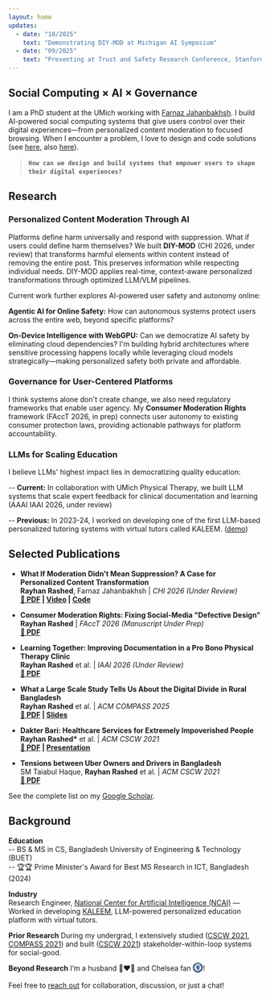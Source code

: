 ```yaml
---
layout: home
updates:
  - date: "10/2025"
    text: "Demonstrating DIY-MOD at Michigan AI Symposium"
  - date: "09/2025"
    text: "Presenting at Trust and Safety Research Conference, Stanford"
---
```


<h2 class="responsive-heading">Social Computing × AI × Governance</h2>

I am a PhD student at the UMich working with [Farnaz Jahanbakhsh](https://people.csail.mit.edu/farnazj/). I build AI-powered social computing systems that give users control over their digital experiences—from personalized content moderation to focused browsing. When I encounter a problem, I love to design and code solutions (see [here](link), also [here](link)).

>**```How can we design and build systems that empower users to shape their digital experiences?```**

## Research

### Personalized Content Moderation Through AI

Platforms define harm universally and respond with suppression. What if users could define harm themselves? We built **DIY-MOD** (CHI 2026, under review) that transforms harmful elements within content instead of removing the entire post. This preserves information while respecting individual needs. DIY-MOD applies real-time, context-aware personalized transformations through optimized LLM/VLM pipelines.


Current work  further explores AI-powered user safety and autonomy online:

**Agentic AI for Online Safety:** How can autonomous systems protect users across the entire web, beyond specific platforms?

**On-Device Intelligence with WebGPU:** Can we democratize AI safety by eliminating cloud dependencies? I'm building hybrid architectures where sensitive processing happens locally while leveraging cloud models strategically—making personalized safety both private and affordable.

### Governance for User-Centered Platforms

I think systems alone don't create change, we also need regulatory frameworks that enable user agency. My **Consumer Moderation Rights** framework (FAccT 2026, in prep) connects user autonomy to existing consumer protection laws, providing actionable pathways for platform accountability.



### LLMs for Scaling Education

I believe LLMs' highest impact lies in democratizing quality education:

-- **Current:** In collaboration with UMich Physical Therapy, we built LLM systems that scale expert feedback for clinical documentation and learning (AAAI IAAI 2026, under review)

-- **Previous:** In 2023-24, I worked on developing one of the first LLM-based personalized tutoring systems with virtual tutors called KALEEM. ([demo](link))

## Selected Publications

- **What If Moderation Didn't Mean Suppression? A Case for Personalized Content Transformation**  
  **Rayhan Rashed**, Farnaz Jahanbakhsh | *CHI 2026 (Under Review)*  
  **[📄 PDF](link) |  [Video](link) |  [Code](link)**

- **Consumer Moderation Rights: Fixing Social-Media "Defective Design"**  
  **Rayhan Rashed** | *FAccT 2026 (Manuscript Under Prep)*  
  **[📄 PDF](link)**

- **Learning Together: Improving Documentation in a Pro Bono Physical Therapy Clinic**  
  **Rayhan Rashed** et al. | *IAAI 2026 (Under Review)*  
  **[📄 PDF](link)**

- **What a Large Scale Study Tells Us About the Digital Divide in Rural Bangladesh**  
  **Rayhan Rashed** et al. | *ACM COMPASS 2025*  
  **[📄 PDF](https://dl.acm.org/doi/pdf/10.1145/3715335.3735463)  |  [Slides](link)**

- **Dakter Bari: Healthcare Services for Extremely Impoverished People**  
  **Rayhan Rashed\*** et al. | *ACM CSCW 2021*  
  **[📄 PDF](/content/papers/dakter_bari.pdf)  |   [Presentation](link)**

- **Tensions between Uber Owners and Drivers in Bangladesh**  
  SM Taiabul Haque, **Rayhan Rashed** et al. | *ACM CSCW 2021*  
  **[📄 PDF](/content/papers/uber.pdf)**

See the complete list on my [Google Scholar](https://scholar.google.com/citations?user=6O9kQYAAAAAJ).

## Background

**Education**  
-- BS & MS in CS, Bangladesh University of Engineering & Technology (BUET)  
-- 🏆🏆 Prime Minister's Award for Best MS Research in ICT, Bangladesh (2024)

**Industry**  
Research Engineer, [National Center for Artificial Intelligence (NCAI)](link) — Worked in developing [KALEEM](link), LLM-powered personalized education platform with virtual tutors.

**Prior Research**
During my undergrad, I extensively studied ([CSCW 2021](/content/papers/uber.pdf), [COMPASS 2021](link)) and built ([CSCW 2021](/content/papers/dakter_bari.pdf)) stakeholder-within-loop systems for social-good.

**Beyond Research**
I’m a husband 👨‍❤️‍👩  and Chelsea fan <img src="media/Chelsea_FC.png" alt="Chelsea FC" style="width:20px;height:20px;vertical-align:middle;transform:translate(0%, -13%);;">!

Feel free to [reach out](mailto:rayrash@umich.edu) for collaboration, discussion, or just a chat!

